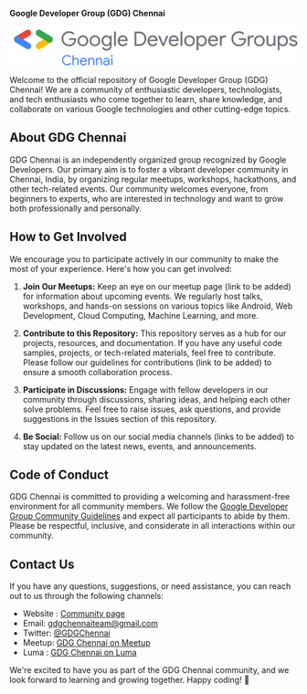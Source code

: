 **Google Developer Group (GDG) Chennai**

![GDG Chennai Logo](https://github.com/gdgchennai/Events/blob/main/Logo%20Assets/Logo-blue.png)

Welcome to the official repository of Google Developer Group (GDG) Chennai! We are a community of enthusiastic developers, technologists, and tech enthusiasts who come together to learn, share knowledge, and collaborate on various Google technologies and other cutting-edge topics.

## About GDG Chennai

GDG Chennai is an independently organized group recognized by Google Developers. Our primary aim is to foster a vibrant developer community in Chennai, India, by organizing regular meetups, workshops, hackathons, and other tech-related events. Our community welcomes everyone, from beginners to experts, who are interested in technology and want to grow both professionally and personally.

## How to Get Involved

We encourage you to participate actively in our community to make the most of your experience. Here's how you can get involved:

1. **Join Our Meetups:** Keep an eye on our meetup page (link to be added) for information about upcoming events. We regularly host talks, workshops, and hands-on sessions on various topics like Android, Web Development, Cloud Computing, Machine Learning, and more.

2. **Contribute to this Repository:** This repository serves as a hub for our projects, resources, and documentation. If you have any useful code samples, projects, or tech-related materials, feel free to contribute. Please follow our guidelines for contributions (link to be added) to ensure a smooth collaboration process.

3. **Participate in Discussions:** Engage with fellow developers in our community through discussions, sharing ideas, and helping each other solve problems. Feel free to raise issues, ask questions, and provide suggestions in the Issues section of this repository.

4. **Be Social:** Follow us on our social media channels (links to be added) to stay updated on the latest news, events, and announcements.

## Code of Conduct

GDG Chennai is committed to providing a welcoming and harassment-free environment for all community members. We follow the [Google Developer Group Community Guidelines](https://developers.google.com/community-guidelines) and expect all participants to abide by them. Please be respectful, inclusive, and considerate in all interactions within our community.

## Contact Us

If you have any questions, suggestions, or need assistance, you can reach out to us through the following channels:

- Website : [Community page](https://gdg.community.dev/gdg-chennai/)
- Email: gdgchennaiteam@gmail.com
- Twitter: [@GDGChennai](https://twitter.com/GDGChennai)
- Meetup: [GDG Chennai on Meetup](https://www.meetup.com/GDG-Chennai/)
- Luma : [GDG Chennai on Luma](https://lu.ma/gdgchennai)

We're excited to have you as part of the GDG Chennai community, and we look forward to learning and growing together. Happy coding! 🚀